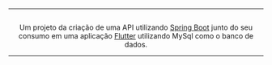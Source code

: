 <div align="center">
    <br>
    <img src="https://servoeste.com.br/wp-content/uploads/2023/11/Logo.png" alt="">
</div>

<hr/>

<p align="center">
    <img loading="lazy" src="http://img.shields.io/static/v1?label=STATUS&message=EM%20DESENVOLVIMENTO&color=GREEN&style=for-the-badge" alt=""/>
</p>

<p align="center" >Um projeto da criação de uma API utilizando <a href="https://spring.io/projects/spring-boot">Spring Boot</a> junto do seu consumo em uma aplicação <a href="https://flutter.dev">Flutter</a> utilizando MySql como o banco de dados.</p>

<hr/>
